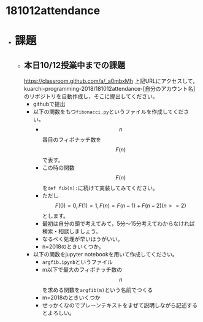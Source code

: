 # 181012attendance
* # 課題
    * ## 本日10/12授業中までの課題
        https://classroom.github.com/a/_a0mbxMh
        上記URLにアクセスして，kuarchi-programming-2018/181012attendance-[自分のアカウント名]のリポジトリを自動作成し，そこに提出してください。
        * githubで提出
        * 以下の関数をもつ`fibonacci.py`というファイルを作成してください。
            * $$n$$番目のフィボナッチ数を$$F(n)$$で表す。
            * この時の関数$$F(n)$$を`def fib(n):`に続けて実装してみてください。
            * ただし$$F(0) = 0, F(1) = 1, F(n) = F(n-1) + F(n-2) (n >= 2)$$とします。
            * 最初は自分の頭で考えてみて，5分～15分考えてわからなければ検索・相談しましょう。
            * なるべく処理が早いほうがいい。
            * n=2018のときいくつか。
        * 以下の関数をjupyter notebookを用いて作成してください。
            * `argfib.ipynb`というファイル
            * m以下で最大のフィボナッチ数の$$n$$を求める関数を`argfib(m)`という名前でつくる
            * m=2018のときいくつか
            * せっかくなのでプレーンテキストをまぜて説明しながら記述するとよろしい。
